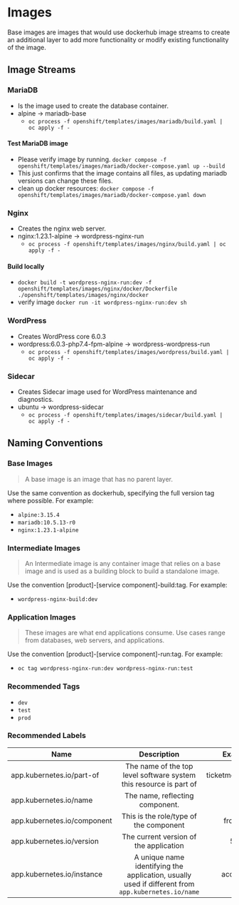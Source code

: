 # Images

Base images are images that would use dockerhub image streams to create an additional layer to add more functionality or modify existing functionality of the image.

## Image Streams

### MariaDB
* Is the image used to create the database container.
* alpine -> mariadb-base
  * `oc process -f openshift/templates/images/mariadb/build.yaml | oc apply -f -`

#### Test MariaDB image
* Please verify image by running.  `docker compose -f openshift/templates/images/mariadb/docker-compose.yaml up --build`
* This just confirms that the image contains all files, as updating mariadb versions can change these files.
* clean up docker resources: `docker compose -f openshift/templates/images/mariadb/docker-compose.yaml down`


### Nginx 
* Creates the nginx web server.
* nginx:1.23.1-alpine -> wordpress-nginx-run
  *  `oc process -f openshift/templates/images/nginx/build.yaml | oc apply -f -`

#### Build locally
* `docker build -t wordpress-nginx-run:dev -f openshift/templates/images/nginx/docker/Dockerfile ./openshift/templates/images/nginx/docker`
* verify image `docker run -it wordpress-nginx-run:dev sh`

### WordPress
* Creates WordPress core 6.0.3
* wordpress:6.0.3-php7.4-fpm-alpine -> wordpress-wordpress-run
  * `oc process -f openshift/templates/images/wordpress/build.yaml | oc apply -f -`

### Sidecar
* Creates Sidecar image used for WordPress maintenance and diagnostics.
* ubuntu -> wordpress-sidecar
  * `oc process -f openshift/templates/images/sidecar/build.yaml | oc apply -f -` 

## Naming Conventions
### Base Images
>A base image is an image that has no parent layer.

Use the same convention as dockerhub, specifying the full version tag where possible. For example:
* `alpine:3.15.4`
* `mariadb:10.5.13-r0`
* `nginx:1.23.1-alpine`

### Intermediate Images
>An Intermediate image is any container image that relies on a base image and is used as a building block to build a standalone image.

Use the convention [product]-[service component]-build:tag. For example:
* `wordpress-nginx-build:dev`

### Application Images
>These images are what end applications consume. Use cases range from databases, web servers, and applications.

Use the convention [product]-[service component]-run:tag. For example:
* `oc tag wordpress-nginx-run:dev wordpress-nginx-run:test`

### Recommended Tags
* `dev`
* `test`
* `prod`

### Recommended Labels
| Name | Description | Example |
|------|:-----------:|--------:|
| app.kubernetes.io/part-of | The name of the top level software system this resource is part of | ticketmonster
| app.kubernetes.io/name | The name, reflecting component. | mysql
| app.kubernetes.io/component | This is the role/type of the component | frontend
| app.kubernetes.io/version	| The current version of the application |	5.7.21	| string
| app.kubernetes.io/instance | A unique name identifying the application, usually used if different from `app.kubernetes.io/name` | accounts
